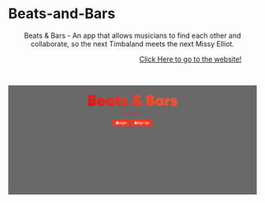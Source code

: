 # Beats-and-Bars


<p align="center">
  Beats & Bars - An app that allows musicians to find each other and collaborate, so the next Timbaland meets the next Missy Elliot.
</p>

&emsp;&emsp;&emsp;&emsp;&emsp;&emsp;&emsp;&emsp;&emsp;&emsp;&emsp;&emsp;&emsp;&emsp;&emsp;&emsp;&emsp;&emsp;&emsp;[Click Here to go to the website!](https://beatsbars.herokuapp.com/)

&emsp;
<p align="center">
<img src="https://github.com/KSandovalDev/Demo-Day-Beats-and-Bars/blob/main/public/assets/images/beatsbars.png" width="700">
</p>

